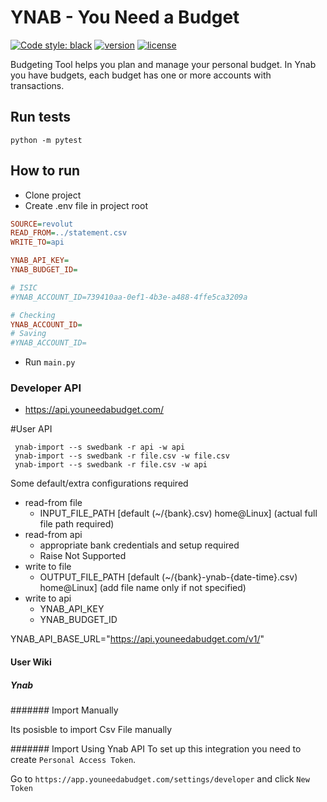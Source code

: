 # YNAB - You Need a Budget

[![Code style: black](https://img.shields.io/badge/code%20style-black-000000.svg)](https://github.com/psf/black)
[![version](https://img.shields.io/pypi/v/ynab-import.svg)](https://pypi.org/project/ynab-import/)
[![license](https://img.shields.io/pypi/l/ynab-import)](https://github.com/demonno/ynab-import/blob/master/LICENSE)

Budgeting Tool helps you plan and manage your personal budget.
In Ynab you have budgets, each budget has one or more accounts with transactions.

## Run tests

    python -m pytest

## How to run

* Clone project
* Create .env file in project root

```ini
SOURCE=revolut
READ_FROM=../statement.csv
WRITE_TO=api

YNAB_API_KEY=
YNAB_BUDGET_ID=

# ISIC
#YNAB_ACCOUNT_ID=739410aa-0ef1-4b3e-a488-4ffe5ca3209a

# Checking
YNAB_ACCOUNT_ID=
# Saving
#YNAB_ACCOUNT_ID=
```  

* Run `main.py` 

### Developer API

* https://api.youneedabudget.com/    
    
    
#User API
 
     ynab-import --s swedbank -r api -w api
     ynab-import --s swedbank -r file.csv -w file.csv
     ynab-import --s swedbank -r file.csv -w api
 
 Some default/extra configurations required
 
 * read-from file
    * INPUT_FILE_PATH [default (~/{bank}.csv) home@Linux] (actual full file path required)
 * read-from api
    * appropriate bank credentials and setup required
    * Raise Not Supported
 * write to file 
    * OUTPUT_FILE_PATH [default (~/{bank}-ynab-{date-time}.csv) home@Linux] (add file name only if not specified)
 * write to api 
    * YNAB_API_KEY
    * YNAB_BUDGET_ID

YNAB_API_BASE_URL="https://api.youneedabudget.com/v1/"



#### User Wiki


##### Ynab 

####### Import Manually

Its posisble to import Csv File manually


####### Import Using Ynab API
To set up this integration you need to create `Personal Access Token`.

Go to `https://app.youneedabudget.com/settings/developer` and click `New Token` 
